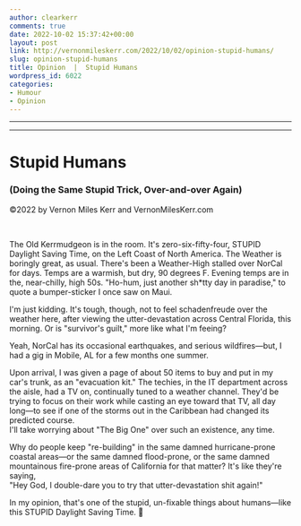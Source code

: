 ```yaml
---
author: clearkerr
comments: true
date: 2022-10-02 15:37:42+00:00
layout: post
link: http://vernonmileskerr.com/2022/10/02/opinion-stupid-humans/
slug: opinion-stupid-humans
title: Opinion  |  Stupid Humans
wordpress_id: 6022
categories:
- Humour
- Opinion
---
```


* * *

* * *




# Stupid Humans




### (Doing the Same Stupid Trick, Over-and-over Again)




©2022 by Vernon Miles Kerr and VernonMilesKerr.com




 






The Old Kerrmudgeon is in the room. It's zero-six-fifty-four, STUPID Daylight Saving Time, on the Left Coast of North America. The Weather is boringly great, as usual. There's been a Weather-High stalled over NorCal for days. Temps are a warmish, but dry, 90 degrees F. Evening temps are in the, near-chilly, high 50s. "Ho-hum, just another sh*tty day in paradise," to quote a bumper-sticker I once saw on Maui.







I'm just kidding. It's tough, though, not to feel schadenfreude over the weather here, after viewing the utter-devastation across Central Florida, this morning. Or is "survivor's guilt," more like what I'm feeing?







Yeah, NorCal has its occasional earthquakes, and serious wildfires—but, I had a gig in Mobile, AL for a few months one summer.







Upon arrival, I was given a page of about 50 items to buy and put in my car's trunk, as an "evacuation kit." The techies, in the IT department across the aisle, had a TV on, continually tuned to a weather channel. They'd be trying to focus on their work while casting an eye toward that TV, all day long—to see if one of the storms out in the Caribbean had changed its predicted course.  
I'll take worrying about "The Big One" over such an existence, any time.







Why do people keep "re-building" in the same damned hurricane-prone coastal areas—or the same damned flood-prone, or the same damned mountainous fire-prone areas of California for that matter? It's like they're saying,  
"Hey God, I double-dare you to try that utter-devastation shit again!"







In my opinion, that's one of the stupid, un-fixable things about humans—like this STUPID Daylight Saving Time. 🤬









